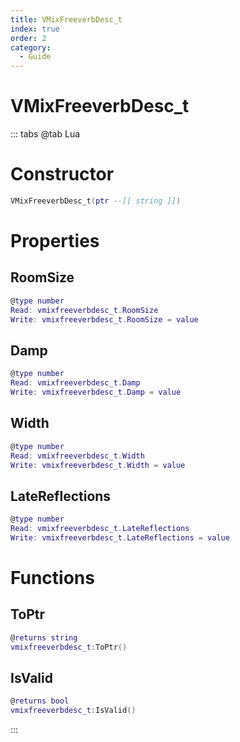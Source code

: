 ```yaml
---
title: VMixFreeverbDesc_t
index: true
order: 2
category:
  - Guide
---
```


# VMixFreeverbDesc_t

::: tabs
@tab Lua
# Constructor
```lua
VMixFreeverbDesc_t(ptr --[[ string ]])
```
# Properties
## RoomSize 
```lua
@type number
Read: vmixfreeverbdesc_t.RoomSize
Write: vmixfreeverbdesc_t.RoomSize = value
```
## Damp 
```lua
@type number
Read: vmixfreeverbdesc_t.Damp
Write: vmixfreeverbdesc_t.Damp = value
```
## Width 
```lua
@type number
Read: vmixfreeverbdesc_t.Width
Write: vmixfreeverbdesc_t.Width = value
```
## LateReflections 
```lua
@type number
Read: vmixfreeverbdesc_t.LateReflections
Write: vmixfreeverbdesc_t.LateReflections = value
```
# Functions
## ToPtr
```lua
@returns string
vmixfreeverbdesc_t:ToPtr()
```
## IsValid
```lua
@returns bool
vmixfreeverbdesc_t:IsValid()
```

:::